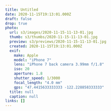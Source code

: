 ```yaml
---
title: Untitled
date: 2020-11-15T19:13:01.000Z
draft: false
drop: true
photo:
  url: s3/images/2020-11-15-11-13-01.jpg
  thumb: s3/thumbs/2020-11-15-11-13-01.jpg
  preview: s3/previews/2020-11-15-11-13-01.jpg
  created: 2020-11-15T19:13:01.000Z
  exif:
    make: Apple
    model: "iPhone 7"
    lens: "iPhone 7 back camera 3.99mm f/1.8"
    iso: 20
    aperture: 1.8
    shutter_speed: 1/3000
    focal_length: "4.0 mm"
    gps: "47.4415633333333 -122.228858333333"
  title: null
  caption: null
links: []
---
```

